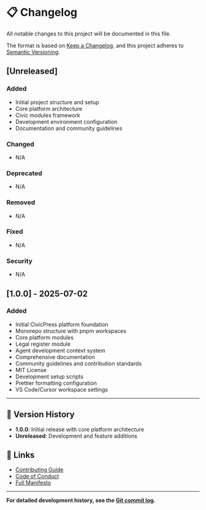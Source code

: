 # 📋 Changelog

All notable changes to this project will be documented in this file.

The format is based on [Keep a Changelog](https://keepachangelog.com/en/1.0.0/),
and this project adheres to
[Semantic Versioning](https://semver.org/spec/v2.0.0.html).

## [Unreleased]

### Added

- Initial project structure and setup
- Core platform architecture
- Civic modules framework
- Development environment configuration
- Documentation and community guidelines

### Changed

- N/A

### Deprecated

- N/A

### Removed

- N/A

### Fixed

- N/A

### Security

- N/A

## [1.0.0] - 2025-07-02

### Added

- Initial CivicPress platform foundation
- Monorepo structure with pnpm workspaces
- Core platform modules
- Legal register module
- Agent development context system
- Comprehensive documentation
- Community guidelines and contribution standards
- MIT License
- Development setup scripts
- Prettier formatting configuration
- VS Code/Cursor workspace settings

---

## 📝 Version History

- **1.0.0**: Initial release with core platform architecture
- **Unreleased**: Development and feature additions

## 🔗 Links

- [Contributing Guide](CONTRIBUTING.md)
- [Code of Conduct](CODE_OF_CONDUCT.md)
- [Full Manifesto](https://github.com/CivicPress/civicpress/blob/main/records/manifesto.md)

---

**For detailed development history, see the
[Git commit log](https://github.com/CivicPress/civicpress/commits/main).**

